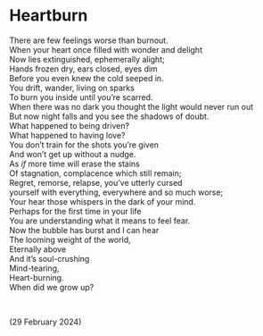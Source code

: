 # Heartburn

There are few feelings worse than burnout.  
When your heart once filled with wonder and delight  
Now lies extinguished, ephemerally alight;  
Hands frozen dry, ears closed, eyes dim  
Before you even knew the cold seeped in.  
You drift, wander, living on sparks  
To burn you inside until you’re scarred.  
When there was no dark you thought the light would never run out  
But now night falls and you see the shadows of doubt.  
What happened to being driven?  
What happened to having love?  
You don’t train for the shots you’re given  
And won’t get up without a nudge.  
As *if* more time will erase the stains  
Of stagnation, complacence which still remain;  
Regret, remorse, relapse, you’ve utterly cursed  
yourself with everything, everywhere and so much worse;  
Your hear those whispers in the dark of your mind.  
Perhaps for the first time in your life  
You are understanding what it means to feel fear.  
Now the bubble has burst and I can hear  
The looming weight of the world,  
Eternally above  
And it’s soul-crushing  
Mind-tearing,  
Heart-burning.  
When did we grow up?  


<br>


(29 February 2024)
